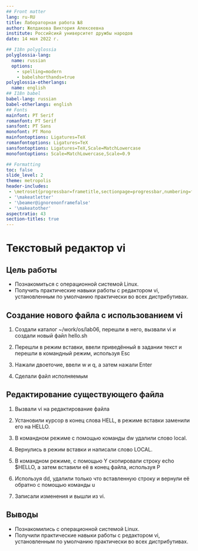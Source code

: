 ```yaml
---
## Front matter
lang: ru-RU
title: Лабораторная работа №8
author: Желдакова Виктория Алексеевна
institute: Российсикй университет дружбы народов
date: 14 мая 2022 г.

## I18n polyglossia
polyglossia-lang:
  name: russian
  options:
	- spelling=modern
	- babelshorthands=true
polyglossia-otherlangs:
  name: english
## I18n babel
babel-lang: russian
babel-otherlangs: english
## Fonts
mainfont: PT Serif
romanfont: PT Serif
sansfont: PT Sans
monofont: PT Mono
mainfontoptions: Ligatures=TeX
romanfontoptions: Ligatures=TeX
sansfontoptions: Ligatures=TeX,Scale=MatchLowercase
monofontoptions: Scale=MatchLowercase,Scale=0.9

## Formatting
toc: false
slide_level: 2
theme: metropolis
header-includes: 
 - \metroset{progressbar=frametitle,sectionpage=progressbar,numbering=fraction}
 - '\makeatletter'
 - '\beamer@ignorenonframefalse'
 - '\makeatother'
aspectratio: 43
section-titles: true
---
```


# Текстовый редактор vi

## Цель работы

 - Познакомиться с операционной системой Linux. 
 - Получить практические навыки работы с редактором vi, установленным по умолчанию практически во всех дистрибутивах.

## Создание нового файла с использованием vi

1. Создали каталог ~/work/os/lab06, перешли в него, вызвали vi и создали новый файл hello.sh

2. Перешли в режим вставки, ввели приведённый в задании текст и перешли в командный режим, используя Esc 

3. Нажали двоеточие, ввели w и q, а затем нажали Enter 

4. Сделали файл исполняемым 

## Редактирование существующего файла

1. Вызвали vi на редактирование файла 

2. Установили курсор в конец слова HELL, в режиме вставки заменили его на HELLO.

3. В командном режиме с помощью команды dw удалили слово local.

4. Вернулись в режим вставки и написали слово LOCAL.

5. В командном режиме, с помощью Y скопировали строку echo $HELLO, а затем вставили её в конец файла, используя P 

6. Используя dd, удалили только что вставленную строку и вернули её обратно с помощью команды u 

7. Записали изменения и вышли из vi.

## Выводы 

 - Познакомились с операционной системой Linux. 
 - Получили практические навыки работы с редактором vi, установленным по умолчанию практически во всех дистрибутивах.
 

